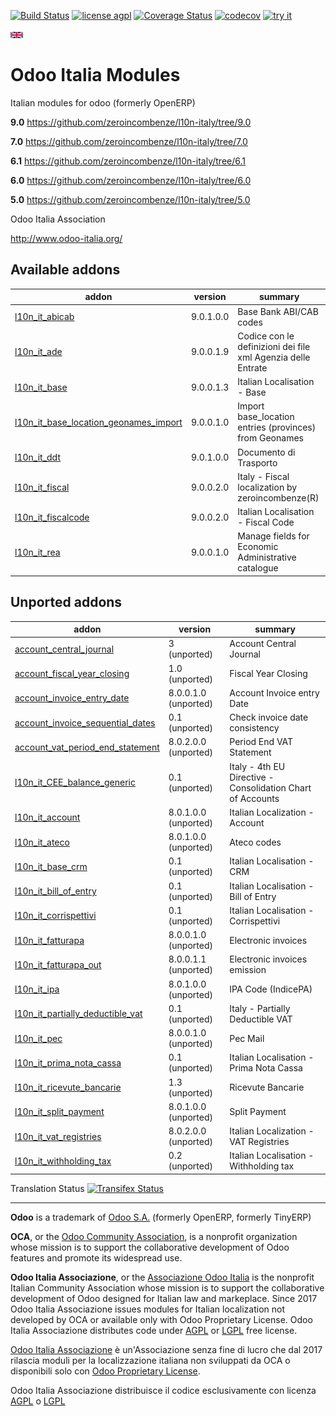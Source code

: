 [![Build Status](https://travis-ci.org/Odoo-Italia-Associazione/l10n-italy.svg?branch=9.0)](https://travis-ci.org/Odoo-Italia-Associazione/l10n-italy)
[![license agpl](https://img.shields.io/badge/licence-AGPL--3-blue.svg)](http://www.gnu.org/licenses/agpl-3.0.html)
[![Coverage Status](https://coveralls.io/repos/github/Odoo-Italia-Associazione/l10n-italy/badge.svg?branch=9.0)](https://coveralls.io/github/Odoo-Italia-Associazione/l10n-italy?branch=9.0)
[![codecov](https://codecov.io/gh/Odoo-Italia-Associazione/l10n-italy/branch/9.0/graph/badge.svg)](https://codecov.io/gh/Odoo-Italia-Associazione/l10n-italy/branch/9.0)
[![try it](http://www.zeroincombenze.it/wp-content/uploads/ci-ct/prd/button-try-it-9.svg)](https://odoo9.odoo-itali.org)














































[![en](https://github.com/zeroincombenze/grymb/blob/master/flags/en_US.png)](https://www.facebook.com/groups/openerp.italia/)

Odoo Italia Modules
===================

Italian modules for odoo (formerly OpenERP)

**9.0** https://github.com/zeroincombenze/l10n-italy/tree/9.0

**7.0** https://github.com/zeroincombenze/l10n-italy/tree/7.0

**6.1** https://github.com/zeroincombenze/l10n-italy/tree/6.1

**6.0** https://github.com/zeroincombenze/l10n-italy/tree/6.0

**5.0** https://github.com/zeroincombenze/l10n-italy/tree/5.0


Odoo Italia Association

http://www.odoo-italia.org/

[//]: # (addons)


Available addons
----------------
addon | version | summary
--- | --- | ---
[l10n_it_abicab](l10n_it_abicab/) | 9.0.1.0.0 | Base Bank ABI/CAB codes
[l10n_it_ade](l10n_it_ade/) | 9.0.0.1.9 | Codice con le definizioni dei file xml Agenzia delle Entrate
[l10n_it_base](l10n_it_base/) | 9.0.0.1.3 | Italian Localisation - Base
[l10n_it_base_location_geonames_import](l10n_it_base_location_geonames_import/) | 9.0.0.1.0 | Import base_location entries (provinces) from Geonames
[l10n_it_ddt](l10n_it_ddt/) | 9.0.1.0.0 | Documento di Trasporto
[l10n_it_fiscal](l10n_it_fiscal/) | 9.0.0.2.0 | Italy - Fiscal localization by zeroincombenze(R)
[l10n_it_fiscalcode](l10n_it_fiscalcode/) | 9.0.0.2.0 | Italian Localisation - Fiscal Code
[l10n_it_rea](l10n_it_rea/) | 9.0.0.1.0 | Manage fields for Economic Administrative catalogue


Unported addons
---------------
addon | version | summary
--- | --- | ---
[account_central_journal](account_central_journal/) | 3 (unported) | Account Central Journal
[account_fiscal_year_closing](account_fiscal_year_closing/) | 1.0 (unported) | Fiscal Year Closing
[account_invoice_entry_date](account_invoice_entry_date/) | 8.0.0.1.0 (unported) | Account Invoice entry Date
[account_invoice_sequential_dates](account_invoice_sequential_dates/) | 0.1 (unported) | Check invoice date consistency
[account_vat_period_end_statement](account_vat_period_end_statement/) | 8.0.2.0.0 (unported) | Period End VAT Statement
[l10n_it_CEE_balance_generic](l10n_it_CEE_balance_generic/) | 0.1 (unported) | Italy - 4th EU Directive - Consolidation Chart of Accounts
[l10n_it_account](l10n_it_account/) | 8.0.1.0.0 (unported) | Italian Localization - Account
[l10n_it_ateco](l10n_it_ateco/) | 8.0.1.0.0 (unported) | Ateco codes
[l10n_it_base_crm](l10n_it_base_crm/) | 0.1 (unported) | Italian Localisation - CRM
[l10n_it_bill_of_entry](l10n_it_bill_of_entry/) | 0.1 (unported) | Italian Localisation - Bill of Entry
[l10n_it_corrispettivi](l10n_it_corrispettivi/) | 0.1 (unported) | Italian Localisation - Corrispettivi
[l10n_it_fatturapa](l10n_it_fatturapa/) | 8.0.0.1.0 (unported) | Electronic invoices
[l10n_it_fatturapa_out](l10n_it_fatturapa_out/) | 8.0.0.1.1 (unported) | Electronic invoices emission
[l10n_it_ipa](l10n_it_ipa/) | 8.0.1.0.0 (unported) | IPA Code (IndicePA)
[l10n_it_partially_deductible_vat](l10n_it_partially_deductible_vat/) | 0.1 (unported) | Italy - Partially Deductible VAT
[l10n_it_pec](l10n_it_pec/) | 8.0.0.1.0 (unported) | Pec Mail
[l10n_it_prima_nota_cassa](l10n_it_prima_nota_cassa/) | 0.1 (unported) | Italian Localisation - Prima Nota Cassa
[l10n_it_ricevute_bancarie](l10n_it_ricevute_bancarie/) | 1.3 (unported) | Ricevute Bancarie
[l10n_it_split_payment](l10n_it_split_payment/) | 8.0.1.0.0 (unported) | Split Payment
[l10n_it_vat_registries](l10n_it_vat_registries/) | 8.0.2.0.0 (unported) | Italian Localization - VAT Registries
[l10n_it_withholding_tax](l10n_it_withholding_tax/) | 0.2 (unported) | Italian Localisation - Withholding tax

[//]: # (end addons)

Translation Status
[![Transifex Status](https://www.transifex.com/projects/p/OCA-l10n-italy-9-0/chart/image_png)](https://www.transifex.com/projects/p/OCA-l10n-italy-9-0)

[//]: # (copyright)

----

**Odoo** is a trademark of [Odoo S.A.](https://www.odoo.com/) (formerly OpenERP, formerly TinyERP)

**OCA**, or the [Odoo Community Association](http://odoo-community.org/), is a nonprofit organization whose
mission is to support the collaborative development of Odoo features and
promote its widespread use.

**Odoo Italia Associazione**, or the [Associazione Odoo Italia](https://www.odoo-italia.org/)
is the nonprofit Italian Community Association whose mission
is to support the collaborative development of Odoo designed for Italian law and markeplace.
Since 2017 Odoo Italia Associazione issues modules for Italian localization not developed by OCA
or available only with Odoo Proprietary License.
Odoo Italia Associazione distributes code under [AGPL](https://www.gnu.org/licenses/agpl-3.0.html) or [LGPL](https://www.gnu.org/licenses/lgpl.html) free license.

[Odoo Italia Associazione](https://www.odoo-italia.org/) è un'Associazione senza fine di lucro
che dal 2017 rilascia moduli per la localizzazione italiana non sviluppati da OCA
o disponibili solo con [Odoo Proprietary License](https://www.odoo.com/documentation/user/9.0/legal/licenses/licenses.html).

Odoo Italia Associazione distribuisce il codice esclusivamente con licenza [AGPL](https://www.gnu.org/licenses/agpl-3.0.html) o [LGPL](https://www.gnu.org/licenses/lgpl.html)

[//]: # (end copyright)


